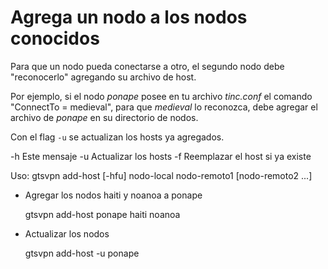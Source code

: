 # Agrega un nodo a los nodos conocidos

Para que un nodo pueda conectarse a otro, el segundo nodo debe "reconocerlo"
agregando su archivo de host.

Por ejemplo, si el nodo _ponape_ posee en tu archivo _tinc.conf_ el comando
"ConnectTo = medieval", para que _medieval_ lo reconozca, debe agregar el
archivo de _ponape_ en su directorio de nodos.

Con el flag `-u` se actualizan los hosts ya agregados.

  -h Este mensaje
  -u Actualizar los hosts
  -f Reemplazar el host si ya existe

Uso:
    gtsvpn add-host [-hfu] nodo-local nodo-remoto1 [nodo-remoto2 ...]

* Agregar los nodos haiti y noanoa a ponape

  gtsvpn add-host ponape haiti noanoa

* Actualizar los nodos

  gtsvpn add-host -u ponape
